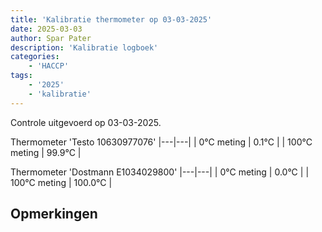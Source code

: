 ```yaml
---
title: 'Kalibratie thermometer op 03-03-2025'
date: 2025-03-03
author: Spar Pater
description: 'Kalibratie logboek'
categories:
    - 'HACCP'
tags:
    - '2025'
    - 'kalibratie'
---
```

Controle uitgevoerd op 03-03-2025.

Thermometer 'Testo 10630977076'
|---|---|
| 0°C meting | 0.1°C |
| 100°C meting | 99.9°C |

Thermometer 'Dostmann E1034029800'
|---|---|
| 0°C meting | 0.0°C |
| 100°C meting | 100.0°C |

## Opmerkingen


